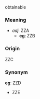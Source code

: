obtainable
### Meaning
+ _adj_: ZZA
    + __eg__: ZZB

### Origin

ZZC

### Synonym

__eg__: ZZD

+ ZZE


